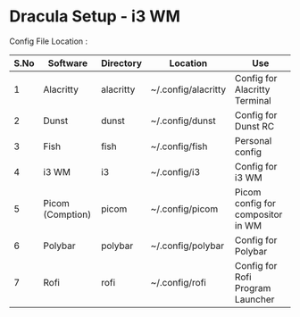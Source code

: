 # Dracula Setup - i3 WM

Config File Location :

| S.No | Software                 | Directory | Location            | Use                               |
|------|--------------------------|-----------|---------------------|-----------------------------------|
| 1    | Alacritty                | alacritty | ~/.config/alacritty | Config for Alacritty Terminal     |
| 2    | Dunst                    | dunst     | ~/.config/dunst     | Config for Dunst RC               |
| 3    | Fish                     | fish      | ~/.config/fish      | Personal config                   |
| 4    | i3 WM                    | i3        | ~/.config/i3        | Config for i3 WM                  |
| 5    | Picom (Comption)         | picom     | ~/.config/picom     | Picom config for compositor in WM |
| 6    | Polybar                  | polybar   | ~/.config/polybar   | Config for Polybar                |
| 7    | Rofi                     | rofi      | ~/.config/rofi      | Config for Rofi Program Launcher  |
